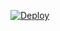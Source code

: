 
[![Deploy](https://www.herokucdn.com/deploy/button.png)](https://heroku.com/deploy?template=https://github.com/Lakshsharma31/zimbotmdnarutomo)
